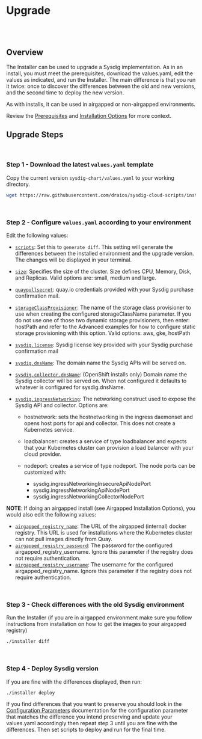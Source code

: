 <!-- Space: IONP -->
<!-- Parent: Installer -->
<!-- Parent: Git Synced Docs -->
<!-- Title: Upgrade -->
<!-- Layout: plain -->

# Upgrade

<br />

<!-- Include: ac:toc -->

<br />

## Overview

The Installer can be used to upgrade a Sysdig implementation. As in an
install, you must meet the prerequisites, download the values.yaml, edit the
values as indicated, and run the Installer. The main difference is that you
run it twice: once to discover the differences between the old and new
versions, and the second time to deploy the new version.

As with installs, it can be used in airgapped or non-airgapped environments.

Review the [Prerequisites](../README.md#prerequisites) and [Installation
Options](../README.md#quickstart-install) for more context.

## Upgrade Steps

<br />

### Step 1 - Download the latest `values.yaml` template

Copy the current version `sysdig-chart/values.yaml` to your working directory.

```bash
wget https://raw.githubusercontent.com/draios/sysdig-cloud-scripts/installer/installer/values.yaml
```

<br />

### Step 2 - Configure `values.yaml` according to your environment

Edit the following values:

- [`scripts`](docs/configuration_parameters.md#scripts): Set this to
  `generate diff`. This setting will generate the differences between the
  installed environment and the upgrade version. The changes will be displayed
  in your terminal.
- [`size`](docs/configuration_parameters.md#size): Specifies the size of the
  cluster. Size defines CPU, Memory, Disk, and Replicas. Valid options are:
  small, medium and large.
- [`quaypullsecret`](docs/configuration_parameters.md#quaypullsecret):
  quay.io credentials provided with your Sysdig purchase confirmation mail.
- [`storageClassProvisioner`](docs/configuration_parameters.md#storageClassProvisioner):
  The name of the storage class provisioner to use when creating the
  configured storageClassName parameter. If you do not use one of those two
  dynamic storage provisioners, then enter: hostPath and refer to the Advanced
  examples for how to configure static storage provisioning with this option.
  Valid options: aws, gke, hostPath
- [`sysdig.license`](docs/configuration_parameters.md#sysdiglicense): Sysdig license key
  provided with your Sysdig purchase confirmation mail
- [`sysdig.dnsName`](docs/configuration_parameters.md#sysdigdnsName): The domain name
  the Sysdig APIs will be served on.
- [`sysdig.collector.dnsName`](docs/configuration_parameters.md#sysdigcollectordnsName):
  (OpenShift installs only) Domain name the Sysdig collector will be served on.
  When not configured it defaults to whatever is configured for sysdig.dnsName.
- [`sysdig.ingressNetworking`](docs/configuration_parameters.md#sysdigingressnetworking):
  The networking construct used to expose the Sysdig API and collector. Options
  are:

  - hostnetwork: sets the hostnetworking in the ingress daemonset and opens
    host ports for api and collector. This does not create a Kubernetes service.
  - loadbalancer: creates a service of type loadbalancer and expects that
    your Kubernetes cluster can provision a load balancer with your cloud provider.
  - nodeport: creates a service of type nodeport. The node ports can be
    customized with:

    - sysdig.ingressNetworkingInsecureApiNodePort
    - sysdig.ingressNetworkingApiNodePort
    - sysdig.ingressNetworkingCollectorNodePort

**NOTE**: If doing an airgapped install (see Airgapped Installation Options), you
would also edit the following values:

- [`airgapped_registry_name`](docs/configuration_parameters.md#airgapped_registry_name):
  The URL of the airgapped (internal) docker registry. This URL is used for
  installations where the Kubernetes cluster can not pull images directly from
  Quay.
- [`airgapped_registry_password`](docs/configuration_parameters.md#airgapped_registry_password):
  The password for the configured airgapped_registry_username. Ignore this
  parameter if the registry does not require authentication.
- [`airgapped_registry_username`](docs/configuration_parameters.md#airgapped_registry_username):
  The username for the configured airgapped_registry_name. Ignore this
  parameter if the registry does not require authentication.

<br />

### Step 3 - Check differences with the old Sysdig environment

Run the Installer (if you are in airgapped environment make sure you follow
instructions from installation on how to get the images to your airgapped
registry)

```bash
./installer diff
```

<br />

### Step 4 - Deploy Sysdig version

If you are fine with the differences displayed, then run:

```bash
./installer deploy
```

If you find differences that you want to preserve you should
look in the [Configuration Parameters](docs/configuration_parameters.md)
documentation for the configuration parameter that matches the difference
you intend preserving and update your values.yaml accordingly then repeat
step 3 until you are fine with the differences. Then set scripts to deploy
and run for the final time.

<br />
